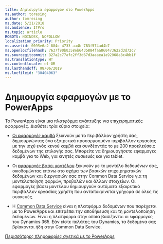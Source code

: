 ```yaml
---
title: Δημιουργία εφαρμογών στο PowerApps
ms.author: toresing
author: tomresing
ms.date: 5/21/2018
ms.audience: ITPro
ms.topic: article
ROBOTS: NOINDEX, NOFOLLOW
localization_priority: Priority
ms.assetid: 0095e6a2-884c-4733-aa4b-783f574ad4b7
ms.openlocfilehash: 7637f90b0358eb6435884faa860473622d3d72c7
ms.sourcegitcommit: 327a2c77afc2ff3d67d3aaaea1a92068a3c4bb1f
ms.translationtype: HT
ms.contentlocale: el-GR
ms.lasthandoff: 08/06/2019
ms.locfileid: "30404963"
---
```

# <a name="create-apps-with-powerapps"></a>Δημιουργία εφαρμογών με το PowerApps

Το PowerApps είναι μια πλατφόρμα ανάπτυξης για επιχειρηματικές εφαρμογές. Διαθέτει τρία κύρια στοιχεία: 
  
- [Οι εφαρμογές καμβά](https://go.microsoft.com/fwlink/?linkid=874495) ξεκινούν με το περιβάλλον χρήστη σας, δημιουργώντας ένα εξαιρετικά προσαρμοσμένο περιβάλλον εργασίας με την ισχύ ενός κενού καμβά και συνδέοντάς το με 200 προελεύσεις δεδομένων της επιλογής σας. Μπορείτε να δημιουργήσετε εφαρμογές καμβά για το Web, για κινητές συσκευές και για tablet. 
    
- Οι [εφαρμογές βάσει μοντέλου](https://go.microsoft.com/fwlink/?linkid=874496) ξεκινούν με το μοντέλο δεδομένων σας, οικοδομώντας επάνω στο σχήμα των βασικών επιχειρηματικών δεδομένων και διεργασιών σας στην Common Data Service για τη μοντελοποίηση φορμών, προβολών και άλλων στοιχείων. Οι εφαρμογές βάσει μοντέλου δημιουργούν αυτόματα εξαιρετικό περιβάλλον εργασίας χρήστη που ανταποκρίνεται γρήγορα σε όλες τις συσκευές. 
    
- Η [Common Data Service](https://go.microsoft.com/fwlink/?linkid=874497) είναι η πλατφόρμα δεδομένων που παρέχεται με το PowerApps και επιτρέπει την αποθήκευση και τη μοντελοποίηση δεδομένων. Είναι η πλατφόρμα στην οποία βασίζονται οι εφαρμογές του Dynamics 365. Εάν είστε πελάτης του Dynamics, τα δεδομένα σας βρίσκονται ήδη στην Common Data Service. 
    
[Περισσότερες πληροφορίες σχετικά με το PowerApps](https://go.microsoft.com/fwlink/?linkid=874498)
  

